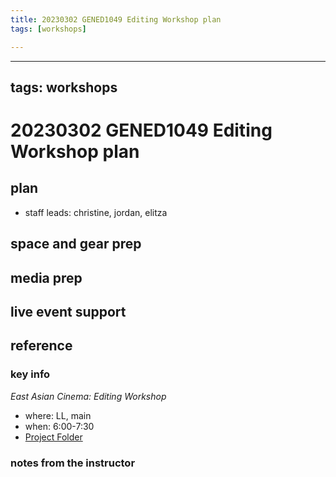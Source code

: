 ```yaml
---
title: 20230302 GENED1049 Editing Workshop plan
tags: [workshops]

---
```


---
tags: workshops
---
# 20230302 GENED1049 Editing Workshop plan

## plan
* staff leads: christine, jordan, elitza
## space and gear prep
## media prep
## live event support
## reference
### key info
*East Asian Cinema: Editing Workshop*
* where: LL, main
* when: 6:00-7:30
* [Project Folder](https://drive.google.com/drive/folders/1WUMTT4iomdOQRYwUlZSnrTraqIZGqdx0)

### notes from the instructor
